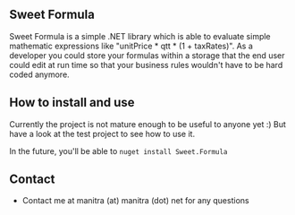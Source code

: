 ## Sweet Formula 

Sweet Formula is a simple .NET library which is able to evaluate simple mathematic expressions like "unitPrice * qtt * (1 + taxRates)". 
As a developer you could store your formulas within a storage that the end user could edit at run time so that your business rules wouldn't have to be hard coded anymore.

## How to install and use

Currently the project is not mature enough to be useful to anyone yet :)
But have a look at the test project to see how to use it.

In the future, you'll be able to `nuget install Sweet.Formula`


## Contact 

* Contact me at manitra (at) manitra (dot) net for any questions
